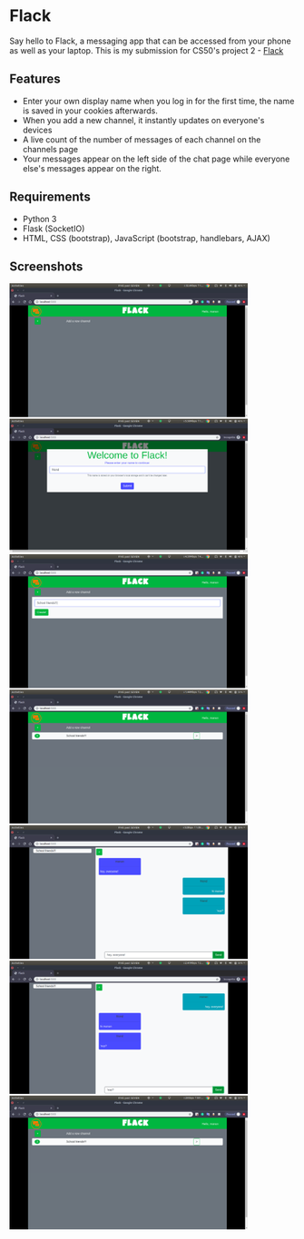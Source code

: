 # Flack
Say hello to Flack, a messaging app that can be accessed from your phone as well as your laptop. This is my submission for CS50's project 2 - [Flack](https://docs.cs50.net/web/2018/x/projects/2/project2.html)

## Features
* Enter your own display name when you log in for the first time, the name is saved in your cookies afterwards.
* When you add a new channel, it instantly updates on everyone's devices
* A live count of the number of messages of each channel on the channels page
* Your messages appear on the left side of the chat page while everyone else's messages appear on the right.

## Requirements
* Python 3
* Flask (SocketIO)
* HTML, CSS (bootstrap), JavaScript (bootstrap, handlebars, AJAX)

## Screenshots
<img src="/assets/flack/name1.png" alt="img" width=420px> <img src="/assets/flack/name2.png" alt="img" width=420px>  
<img src="/assets/flack/newchannel1.png" alt="img" width=420px> <img src="/assets/flack/newchannel2.png" alt="img" width=420px>  
<img src="/assets/flack/chat1.png" alt="img" width=420px> <img src="/assets/flack/chat2.png" alt="img" width=420px>  
<img src="/assets/flack/messagecount.png" alt="img" width=420px>  

